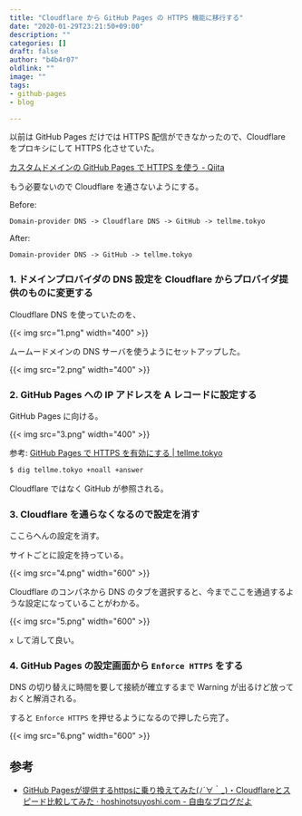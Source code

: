 ```yaml
---
title: "Cloudflare から GitHub Pages の HTTPS 機能に移行する"
date: "2020-01-29T23:21:50+09:00"
description: ""
categories: []
draft: false
author: "b4b4r07"
oldlink: ""
image: ""
tags:
- github-pages
- blog

---
```


以前は GitHub Pages だけでは HTTPS 配信ができなかったので、Cloudflare をプロキシにして HTTPS 化させていた。

[カスタムドメインの GitHub Pages で HTTPS を使う - Qiita](https://qiita.com/superbrothers/items/95e5723e9bd320094537)

もう必要ないので Cloudflare を通さないようにする。

Before:

```
Domain-provider DNS -> Cloudflare DNS -> GitHub -> tellme.tokyo
```

After:

```
Domain-provider DNS -> GitHub -> tellme.tokyo
```

### 1. ドメインプロバイダの DNS 設定を Cloudflare からプロバイダ提供のものに変更する

Cloudflare DNS を使っていたのを、

{{< img src="1.png" width="400" >}}

ムームードメインの DNS サーバを使うようにセットアップした。

{{< img src="2.png" width="400" >}}

### 2. GitHub Pages への IP アドレスを A レコードに設定する

GitHub Pages に向ける。

{{< img src="3.png" width="400" >}}

参考: [GitHub Pages で HTTPS を有効にする | tellme.tokyo](https://tellme.tokyo/post/2020/01/20/github-pages-with-https/)

```bash
$ dig tellme.tokyo +noall +answer
```

Cloudflare ではなく GitHub が参照される。

### 3. Cloudflare を通らなくなるので設定を消す

ここらへんの設定を消す。

サイトごとに設定を持っている。

{{< img src="4.png" width="600" >}}

Cloudflare のコンパネから DNS のタブを選択すると、今までここを通過するような設定になっていることがわかる。

{{< img src="5.png" width="600" >}}

`x` して消して良い。

### 4. GitHub Pages の設定画面から `Enforce HTTPS` をする

DNS の切り替えに時間を要して接続が確立するまで Warning が出るけど放っておくと解消される。

すると `Enforce HTTPS` を押せるようになるので押したら完了。

{{< img src="6.png" width="600" >}}

## 参考

- [GitHub Pagesが提供するhttpsに乗り換えてみた(ﾉ´∀｀_)・Cloudflareとスピード比較してみた · hoshinotsuyoshi.com - 自由なブログだよ](https://hoshinotsuyoshi.com/post/move_to_github_pages_https/)
